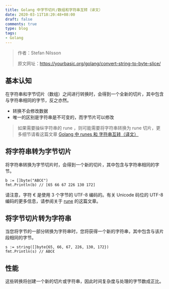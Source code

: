 ```yaml
---
title: Golang 中字节切片/数组和字符串互转（译文）
date: 2020-03-11T18:20:48+08:00
draft: false
comments: true
type: blog
tags: 
- Golang
---
```


> 作者：Stefan Nilsson
> 
> 原文网址：https://yourbasic.org/golang/convert-string-to-byte-slice/

## 基本认知
在字符串和字节切片（数组）之间进行转换时，会得到一个全新的切片，其中包含与字符串相同的字节，反之亦然。
- 转换不会修改数据
- 唯一的区别是字符串是不可变的，而字节片可以修改

> 如果需要操纵字符串的 rune ，则可能需要将字符串转换为 rune 切片，更多细节请看这篇文章 [Golang 中 runes 和 字符串互转（译文）](https://yuguo.im/post/2020/03/convert-string-to-rune-slice/)

## 将字符串转为字节切片
将字符串转换为字节切片时，会得到一个新的切片，其中包含与字符串相同的字节。
```
b := []byte("ABC€")
fmt.Println(b) // [65 66 67 226 130 172]
```
请注意，字符 € 是使用 3 个字节的 UTF-8 编码的。有关 Unicode 码位的 UTF-8 编码的更多信息，请参阅关于 [rune](https://yuguo.im/post/2020/03/rune/ "rune") 的这篇文章。

## 将字节切片转为字符串
当您将字节的一部分转换为字符串时，您将获得一个新的字符串，其中包含与该片段相同的字节。
```
s := string([]byte{65, 66, 67, 226, 130, 172})
fmt.Println(s) // ABC€
```

## 性能
这些转换将创建一个新的切片或字符串，因此时间复杂度与处理的字节数成正比。





